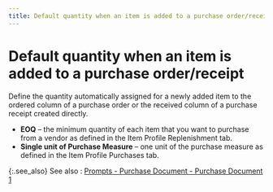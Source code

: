 ```yaml
---
title: Default quantity when an item is added to a purchase order/receipt
---
```


# Default quantity when an item is added to a purchase order/receipt


Define the quantity automatically assigned for a newly added  item to the ordered column of a purchase order or the received column  of a purchase receipt created directly.

- **EOQ**  – the minimum quantity of each item that you want to purchase from a vendor  as defined in the Item Profile Replenishment tab.
- **Single 
 unit of Purchase Measure** – one unit of the purchase measure as  defined in the Item Profile Purchases tab.



{:.see_also}
See also
: [Prompts  - Purchase Document - Purchase Document 1]({{site.bp_baseurl}}/flow-ctrl/ctrl/doc-frm/prompts/purchase-prompts/prompts_purchase_document_purchase_document_1_bp.html)
